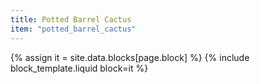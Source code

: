 ```yaml
---
title: Potted Barrel Cactus
item: "potted_barrel_cactus"
---
```


{% assign it = site.data.blocks[page.block] %}
{% include block_template.liquid block=it %}

